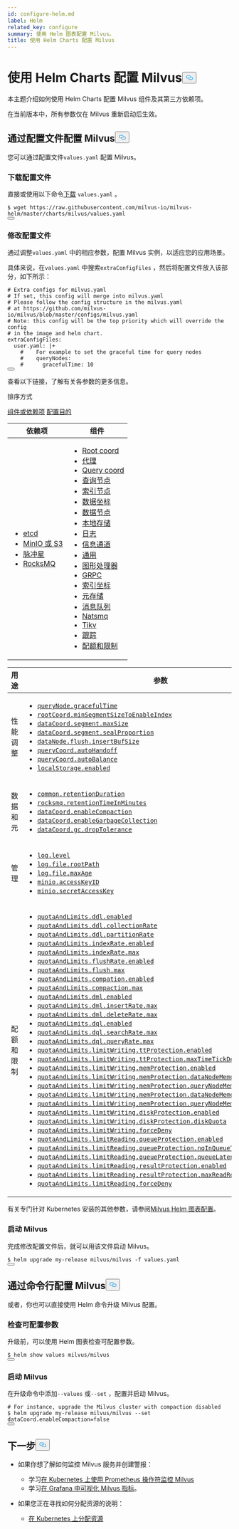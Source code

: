 ```yaml
---
id: configure-helm.md
label: Helm
related_key: configure
summary: 使用 Helm 图表配置 Milvus。
title: 使用 Helm Charts 配置 Milvus
---
```

<h1 id="Configure-Milvus-with-Helm-Charts" class="common-anchor-header">使用 Helm Charts 配置 Milvus<button data-href="#Configure-Milvus-with-Helm-Charts" class="anchor-icon" translate="no">
      <svg translate="no"
        aria-hidden="true"
        focusable="false"
        height="20"
        version="1.1"
        viewBox="0 0 16 16"
        width="16"
      >
        <path
          fill="#0092E4"
          fill-rule="evenodd"
          d="M4 9h1v1H4c-1.5 0-3-1.69-3-3.5S2.55 3 4 3h4c1.45 0 3 1.69 3 3.5 0 1.41-.91 2.72-2 3.25V8.59c.58-.45 1-1.27 1-2.09C10 5.22 8.98 4 8 4H4c-.98 0-2 1.22-2 2.5S3 9 4 9zm9-3h-1v1h1c1 0 2 1.22 2 2.5S13.98 12 13 12H9c-.98 0-2-1.22-2-2.5 0-.83.42-1.64 1-2.09V6.25c-1.09.53-2 1.84-2 3.25C6 11.31 7.55 13 9 13h4c1.45 0 3-1.69 3-3.5S14.5 6 13 6z"
        ></path>
      </svg>
    </button></h1><p>本主题介绍如何使用 Helm Charts 配置 Milvus 组件及其第三方依赖项。</p>
<div class="alert note">
在当前版本中，所有参数仅在 Milvus 重新启动后生效。</div>
<h2 id="Configure-Milvus-via-configuration-file" class="common-anchor-header">通过配置文件配置 Milvus<button data-href="#Configure-Milvus-via-configuration-file" class="anchor-icon" translate="no">
      <svg translate="no"
        aria-hidden="true"
        focusable="false"
        height="20"
        version="1.1"
        viewBox="0 0 16 16"
        width="16"
      >
        <path
          fill="#0092E4"
          fill-rule="evenodd"
          d="M4 9h1v1H4c-1.5 0-3-1.69-3-3.5S2.55 3 4 3h4c1.45 0 3 1.69 3 3.5 0 1.41-.91 2.72-2 3.25V8.59c.58-.45 1-1.27 1-2.09C10 5.22 8.98 4 8 4H4c-.98 0-2 1.22-2 2.5S3 9 4 9zm9-3h-1v1h1c1 0 2 1.22 2 2.5S13.98 12 13 12H9c-.98 0-2-1.22-2-2.5 0-.83.42-1.64 1-2.09V6.25c-1.09.53-2 1.84-2 3.25C6 11.31 7.55 13 9 13h4c1.45 0 3-1.69 3-3.5S14.5 6 13 6z"
        ></path>
      </svg>
    </button></h2><p>您可以通过配置文件<code translate="no">values.yaml</code> 配置 Milvus。</p>
<h3 id="Download-a-configuration-file" class="common-anchor-header">下载配置文件</h3><p>直接或使用以下命令<a href="https://raw.githubusercontent.com/zilliztech/milvus-helm/master/charts/milvus/values.yaml">下载</a> <code translate="no">values.yaml</code> 。</p>
<pre><code translate="no"><span class="hljs-variable">$ </span>wget <span class="hljs-symbol">https:</span>/<span class="hljs-regexp">/raw.githubusercontent.com/milvus</span>-io/milvus-helm/master/charts/milvus/values.yaml
<button class="copy-code-btn"></button></code></pre>
<h3 id="Modify-the-configuration-file" class="common-anchor-header">修改配置文件</h3><p>通过调整<code translate="no">values.yaml</code> 中的相应参数，配置 Milvus 实例，以适应您的应用场景。</p>
<p>具体来说，在<code translate="no">values.yaml</code> 中搜索<code translate="no">extraConfigFiles</code> ，然后将配置文件放入该部分，如下所示：</p>
<pre><code translate="no" class="language-yaml"><span class="hljs-comment"># Extra configs for milvus.yaml</span>
<span class="hljs-comment"># If set, this config will merge into milvus.yaml</span>
<span class="hljs-comment"># Please follow the config structure in the milvus.yaml</span>
<span class="hljs-comment"># at https://github.com/milvus-io/milvus/blob/master/configs/milvus.yaml</span>
<span class="hljs-comment"># <span class="hljs-doctag">Note:</span> this config will be the top priority which will override the config</span>
<span class="hljs-comment"># in the image and helm chart.</span>
<span class="hljs-attr">extraConfigFiles:</span>
  <span class="hljs-attr">user.yaml:</span> <span class="hljs-string">|+
    #    For example to set the graceful time for query nodes
    #    queryNodes:
    #      gracefulTime: 10
</span><button class="copy-code-btn"></button></code></pre>
<p>查看以下链接，了解有关各参数的更多信息。</p>
<p>排序方式</p>
<div class="filter">
<a href="#component">组件或依赖项</a> <a href="#purpose">配置目的</a></div>
<div class="filter-component table-wrapper">
<table id="component">
<thead>
  <tr>
    <th>依赖项</th>
    <th>组件</th>
  </tr>
</thead>
<tbody>
  <tr>
    <td>
        <ul>
            <li><a href="/docs/zh/configure_etcd.md">etcd</a></li>
            <li><a href="/docs/zh/configure_minio.md">MinIO 或 S3</a></li>
            <li><a href="/docs/zh/configure_pulsar.md">脉冲星</a></li>
            <li><a href="/docs/zh/configure_rocksmq.md">RocksMQ</a></li>
        </ul>
    </td>
    <td>
        <ul>
            <li><a href="/docs/zh/configure_rootcoord.md">Root coord</a></li>
            <li><a href="/docs/zh/configure_proxy.md">代理</a></li>
            <li><a href="/docs/zh/configure_querycoord.md">Query coord</a></li>
            <li><a href="/docs/zh/configure_querynode.md">查询节点</a></li>
            <li><a href="/docs/zh/configure_indexnode.md">索引节点</a></li>
            <li><a href="/docs/zh/configure_datacoord.md">数据坐标</a></li>
            <li><a href="/docs/zh/configure_datanode.md">数据节点</a></li>
            <li><a href="/docs/zh/configure_localstorage.md">本地存储</a></li>
            <li><a href="/docs/zh/configure_log.md">日志</a></li>
            <li><a href="/docs/zh/configure_msgchannel.md">信息通道</a></li>
            <li><a href="/docs/zh/configure_common.md">通用</a></li>
            <li><a href="/docs/zh/configure_gpu.md">图形处理器</a></li>
            <li><a href="/docs/zh/configure_grpc.md">GRPC</a></li>
            <li><a href="/docs/zh/configure_indexcoord.md">索引坐标</a></li>
            <li><a href="/docs/zh/configure_metastore.md">元存储</a></li>
            <li><a href="/docs/zh/configure_mq.md">消息队列</a></li>
            <li><a href="/docs/zh/configure_natsmq.md">Natsmq</a></li>
            <li><a href="/docs/zh/configure_tikv.md">Tikv</a></li>
            <li><a href="/docs/zh/configure_trace.md">跟踪</a></li>
            <li><a href="/docs/zh/configure_quotaandlimits.md">配额和限制</a></li>
        </ul>
    </td>
  </tr>
</tbody>
</table>
</div>
<div class="filter-purpose table-wrapper">
<table id="purpose">
<thead>
  <tr>
    <th>用途</th>
    <th>参数</th>
  </tr>
</thead>
<tbody>
  <tr>
    <td>性能调整</td>
    <td>
        <ul>
            <li><a href="/docs/zh/configure_querynode.md#queryNodegracefulTime"><code translate="no">queryNode.gracefulTime</code></a></li>
            <li><a href="/docs/zh/configure_rootcoord.md#rootCoordminSegmentSizeToEnableIndex"><code translate="no">rootCoord.minSegmentSizeToEnableIndex</code></a></li>
            <li><a href="/docs/zh/configure_datacoord.md#dataCoordsegmentmaxSize"><code translate="no">dataCoord.segment.maxSize</code></a></li>
            <li><a href="/docs/zh/configure_datacoord.md#dataCoordsegmentsealProportion"><code translate="no">dataCoord.segment.sealProportion</code></a></li>
            <li><a href="/docs/zh/configure_datanode.md#dataNodeflushinsertBufSize"><code translate="no">dataNode.flush.insertBufSize</code></a></li>
            <li><a href="/docs/zh/configure_querycoord.md#queryCoordautoHandoff"><code translate="no">queryCoord.autoHandoff</code></a></li>
            <li><a href="/docs/zh/configure_querycoord.md#queryCoordautoBalance"><code translate="no">queryCoord.autoBalance</code></a></li>
            <li><a href="/docs/zh/configure_localstorage.md#localStorageenabled"><code translate="no">localStorage.enabled</code></a></li>
        </ul>
    </td>
  </tr>
  <tr>
    <td>数据和元</td>
    <td>
        <ul>
            <li><a href="/docs/zh/configure_common.md#commonretentionDuration"><code translate="no">common.retentionDuration</code></a></li>
            <li><a href="/docs/zh/configure_rocksmq.md#rocksmqretentionTimeInMinutes"><code translate="no">rocksmq.retentionTimeInMinutes</code></a></li>
            <li><a href="/docs/zh/configure_datacoord.md#dataCoordenableCompaction"><code translate="no">dataCoord.enableCompaction</code></a></li>
            <li><a href="/docs/zh/configure_datacoord.md#dataCoordenableGarbageCollection"><code translate="no">dataCoord.enableGarbageCollection</code></a></li>
            <li><a href="/docs/zh/configure_datacoord.md#dataCoordgcdropTolerance"><code translate="no">dataCoord.gc.dropTolerance</code></a></li>
        </ul>
    </td>
  </tr>
  <tr>
    <td>管理</td>
    <td>
        <ul>
            <li><a href="/docs/zh/configure_log.md#loglevel"><code translate="no">log.level</code></a></li>
            <li><a href="/docs/zh/configure_log.md#logfilerootPath"><code translate="no">log.file.rootPath</code></a></li>
            <li><a href="/docs/zh/configure_log.md#logfilemaxAge"><code translate="no">log.file.maxAge</code></a></li>
            <li><a href="/docs/zh/configure_minio.md#minioaccessKeyID"><code translate="no">minio.accessKeyID</code></a></li>
            <li><a href="/docs/zh/configure_minio.md#miniosecretAccessKey"><code translate="no">minio.secretAccessKey</code></a></li>
        </ul>
    </td>
  </tr>
  <tr>
    <td>配额和限制</td>
    <td>
        <ul>
            <li><a href="/docs/zh/configure_quotaandlimits.md#quotaAndLimitsddlenabled"><code translate="no">quotaAndLimits.ddl.enabled</code></a></li>
            <li><a href="/docs/zh/configure_quotaandlimits.md#quotaAndLimitsddlcollectionRate"><code translate="no">quotaAndLimits.ddl.collectionRate</code></a></li>
            <li><a href="/docs/zh/configure_quotaandlimits.md#quotaAndLimitsddlpartitionRate"><code translate="no">quotaAndLimits.ddl.partitionRate</code></a></li>
            <li><a href="/docs/zh/configure_quotaandlimits.md#quotaAndLimitsindexRateenabled"><code translate="no">quotaAndLimits.indexRate.enabled</code></a></li>
            <li><a href="/docs/zh/configure_quotaandlimits.md#quotaAndLimitsindexRatemax"><code translate="no">quotaAndLimits.indexRate.max</code></a></li>
            <li><a href="/docs/zh/configure_quotaandlimits.md#quotaAndLimitsflushRateenabled"><code translate="no">quotaAndLimits.flushRate.enabled</code></a></li>
            <li><a href="/docs/zh/configure_quotaandlimits.md#quotaAndLimitsflushmax"><code translate="no">quotaAndLimits.flush.max</code></a></li>
            <li><a href="/docs/zh/configure_quotaandlimits.md#quotaAndLimitscompationenabled"><code translate="no">quotaAndLimits.compation.enabled</code></a></li>
            <li><a href="/docs/zh/configure_quotaandlimits.md#quotaAndLimitscompactionmax"><code translate="no">quotaAndLimits.compaction.max</code></a></li>
            <li><a href="/docs/zh/configure_quotaandlimits.md#quotaAndLimitsdmlenabled"><code translate="no">quotaAndLimits.dml.enabled</code></a></li>
            <li><a href="/docs/zh/configure_quotaandlimits.md#quotaAndLimitsdmlinsertRatemax"><code translate="no">quotaAndLimits.dml.insertRate.max</code></a></li>
            <li><a href="/docs/zh/configure_quotaandlimits.md#quotaAndLimitsdmldeleteRatemax"><code translate="no">quotaAndLimits.dml.deleteRate.max</code></a></li>
            <li><a href="/docs/zh/configure_quotaandlimits.md#quotaAndLimitsdqlenabled"><code translate="no">quotaAndLimits.dql.enabled</code></a></li>
            <li><a href="/docs/zh/configure_quotaandlimits.md#quotaAndLimitsdqlsearchRatemax"><code translate="no">quotaAndLimits.dql.searchRate.max</code></a></li>
            <li><a href="/docs/zh/configure_quotaandlimits.md#quotaAndLimitsdqlqueryRatemax"><code translate="no">quotaAndLimits.dql.queryRate.max</code></a></li>
            <li><a href="/docs/zh/configure_quotaandlimits.md#quotaAndLimitslimitWritingttProtectionenabled"><code translate="no">quotaAndLimits.limitWriting.ttProtection.enabled</code></a></li>
            <li><a href="/docs/zh/configure_quotaandlimits.md#quotaAndLimitslimitWritingttProtectionmaxTimeTickDelay"><code translate="no">quotaAndLimits.limitWriting.ttProtection.maxTimeTickDelay</code></a></li>
            <li><a href="/docs/zh/configure_quotaandlimits.md#quotaAndLimitslimitWritingmemProtectionenabled"><code translate="no">quotaAndLimits.limitWriting.memProtection.enabled</code></a></li>
            <li><a href="/docs/zh/configure_quotaandlimits.md#quotaAndLimitslimitWritingmemProtectiondataNodeMemoryLowWaterLevel"><code translate="no">quotaAndLimits.limitWriting.memProtection.dataNodeMemoryLowWaterLevel</code></a></li>
            <li><a href="/docs/zh/configure_quotaandlimits.md#quotaAndLimitslimitWritingmemProtectionqueryNodeMemoryLowWaterLevel"><code translate="no">quotaAndLimits.limitWriting.memProtection.queryNodeMemoryLowWaterLevel</code></a></li>
            <li><a href="/docs/zh/configure_quotaandlimits.md#quotaAndLimitslimitWritingmemProtectiondataNodeMemoryHighWaterLevel"><code translate="no">quotaAndLimits.limitWriting.memProtection.dataNodeMemoryHighWaterLevel</code></a></li>
            <li><a href="/docs/zh/configure_quotaandlimits.md#quotaAndLimitslimitWritingmemProtectionqueryNodeMemoryHighWaterLevel"><code translate="no">quotaAndLimits.limitWriting.memProtection.queryNodeMemoryHighWaterLevel</code></a></li>
            <li><a href="/docs/zh/configure_quotaandlimits.md#quotaAndLimitslimitWritingdiskProtectionenabled"><code translate="no">quotaAndLimits.limitWriting.diskProtection.enabled</code></a></li>
            <li><a href="/docs/zh/configure_quotaandlimits.md#quotaAndLimitslimitWritingdiskProtectiondiskQuota"><code translate="no">quotaAndLimits.limitWriting.diskProtection.diskQuota</code></a></li>
            <li><a href="/docs/zh/configure_quotaandlimits.md#quotaAndLimitslimitWritingforceDeny"><code translate="no">quotaAndLimits.limitWriting.forceDeny</code></a></li>
            <li><a href="/docs/zh/configure_quotaandlimits.md#quotaAndLimitslimitReadingqueueProtectionenabled"><code translate="no">quotaAndLimits.limitReading.queueProtection.enabled</code></a></li>
            <li><a href="/docs/zh/configure_quotaandlimits.md#quotaAndLimitslimitReadingqueueProtectionnqInQueueThreshold"><code translate="no">quotaAndLimits.limitReading.queueProtection.nqInQueueThreshold</code></a></li>
            <li><a href="/docs/zh/configure_quotaandlimits.md#quotaAndLimitslimitReadingqueueProtectionqueueLatencyThreshold"><code translate="no">quotaAndLimits.limitReading.queueProtection.queueLatencyThreshold</code></a></li>
            <li><a href="/docs/zh/configure_quotaandlimits.md#quotaAndLimitslimitReadingresultProtectionenabled"><code translate="no">quotaAndLimits.limitReading.resultProtection.enabled</code></a></li>
            <li><a href="/docs/zh/configure_quotaandlimits.md#quotaAndLimitslimitReadingresultProtectionmaxReadResultRate"><code translate="no">quotaAndLimits.limitReading.resultProtection.maxReadResultRate</code></a></li>
            <li><a href="/docs/zh/configure_quotaandlimits.md#quotaAndLimitslimitReadingforceDeny"><code translate="no">quotaAndLimits.limitReading.forceDeny</code></a></li>
        </ul>
    </td>
  </tr>
</tbody>
</table>
</div>
<p>有关专门针对 Kubernetes 安装的其他参数，请参阅<a href="https://github.com/milvus-io/milvus-helm/tree/master/charts/milvus#configuration">Milvus Helm 图表配置</a>。</p>
<h3 id="Start-Milvus" class="common-anchor-header">启动 Milvus</h3><p>完成修改配置文件后，就可以用该文件启动 Milvus。</p>
<pre><code translate="no"><span class="hljs-meta prompt_">$ </span><span class="language-bash">helm upgrade my-release milvus/milvus -f values.yaml</span>
<button class="copy-code-btn"></button></code></pre>
<h2 id="Configure-Milvus-via-command-line" class="common-anchor-header">通过命令行配置 Milvus<button data-href="#Configure-Milvus-via-command-line" class="anchor-icon" translate="no">
      <svg translate="no"
        aria-hidden="true"
        focusable="false"
        height="20"
        version="1.1"
        viewBox="0 0 16 16"
        width="16"
      >
        <path
          fill="#0092E4"
          fill-rule="evenodd"
          d="M4 9h1v1H4c-1.5 0-3-1.69-3-3.5S2.55 3 4 3h4c1.45 0 3 1.69 3 3.5 0 1.41-.91 2.72-2 3.25V8.59c.58-.45 1-1.27 1-2.09C10 5.22 8.98 4 8 4H4c-.98 0-2 1.22-2 2.5S3 9 4 9zm9-3h-1v1h1c1 0 2 1.22 2 2.5S13.98 12 13 12H9c-.98 0-2-1.22-2-2.5 0-.83.42-1.64 1-2.09V6.25c-1.09.53-2 1.84-2 3.25C6 11.31 7.55 13 9 13h4c1.45 0 3-1.69 3-3.5S14.5 6 13 6z"
        ></path>
      </svg>
    </button></h2><p>或者，你也可以直接使用 Helm 命令升级 Milvus 配置。</p>
<h3 id="Check-the-configurable-parameters" class="common-anchor-header">检查可配置参数</h3><p>升级前，可以使用 Helm 图表检查可配置参数。</p>
<pre><code translate="no"><span class="hljs-meta prompt_">$ </span><span class="language-bash">helm show values milvus/milvus</span>
<button class="copy-code-btn"></button></code></pre>
<h3 id="Start-Milvus" class="common-anchor-header">启动 Milvus</h3><p>在升级命令中添加<code translate="no">--values</code> 或<code translate="no">--set</code> ，配置并启动 Milvus。</p>
<pre><code translate="no"><span class="hljs-meta prompt_"># </span><span class="language-bash">For instance, upgrade the Milvus cluster with compaction disabled</span>
<span class="hljs-meta prompt_">$ </span><span class="language-bash">helm upgrade my-release milvus/milvus --<span class="hljs-built_in">set</span> dataCoord.enableCompaction=<span class="hljs-literal">false</span></span>
<button class="copy-code-btn"></button></code></pre>
<h2 id="Whats-next" class="common-anchor-header">下一步<button data-href="#Whats-next" class="anchor-icon" translate="no">
      <svg translate="no"
        aria-hidden="true"
        focusable="false"
        height="20"
        version="1.1"
        viewBox="0 0 16 16"
        width="16"
      >
        <path
          fill="#0092E4"
          fill-rule="evenodd"
          d="M4 9h1v1H4c-1.5 0-3-1.69-3-3.5S2.55 3 4 3h4c1.45 0 3 1.69 3 3.5 0 1.41-.91 2.72-2 3.25V8.59c.58-.45 1-1.27 1-2.09C10 5.22 8.98 4 8 4H4c-.98 0-2 1.22-2 2.5S3 9 4 9zm9-3h-1v1h1c1 0 2 1.22 2 2.5S13.98 12 13 12H9c-.98 0-2-1.22-2-2.5 0-.83.42-1.64 1-2.09V6.25c-1.09.53-2 1.84-2 3.25C6 11.31 7.55 13 9 13h4c1.45 0 3-1.69 3-3.5S14.5 6 13 6z"
        ></path>
      </svg>
    </button></h2><ul>
<li><p>如果你想了解如何监控 Milvus 服务并创建警报：</p>
<ul>
<li>学习<a href="/docs/zh/monitor.md">在 Kubernetes 上使用 Prometheus 操作符监控 Milvus</a></li>
<li>学习<a href="/docs/zh/visualize.md">在 Grafana 中可视化 Milvus 指标</a>。</li>
</ul></li>
<li><p>如果您正在寻找如何分配资源的说明：</p>
<ul>
<li><a href="/docs/zh/allocate.md#standalone">在 Kubernetes 上分配资源</a></li>
</ul></li>
</ul>
